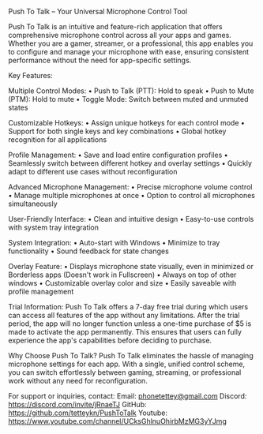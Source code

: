 Push To Talk – Your Universal Microphone Control Tool

Push To Talk is an intuitive and feature-rich application that offers comprehensive microphone control across all your apps and games. Whether you are a gamer, streamer, or a professional, this app enables you to configure and manage your microphone with ease, ensuring consistent performance without the need for app-specific settings.

Key Features:

Multiple Control Modes:
• Push to Talk (PTT): Hold to speak
• Push to Mute (PTM): Hold to mute
• Toggle Mode: Switch between muted and unmuted states

Customizable Hotkeys:
• Assign unique hotkeys for each control mode
• Support for both single keys and key combinations
• Global hotkey recognition for all applications

Profile Management:
• Save and load entire configuration profiles
• Seamlessly switch between different hotkey and overlay settings
• Quickly adapt to different use cases without reconfiguration

Advanced Microphone Management:
• Precise microphone volume control
• Manage multiple microphones at once
• Option to control all microphones simultaneously

User-Friendly Interface:
• Clean and intuitive design
• Easy-to-use controls with system tray integration

System Integration:
• Auto-start with Windows
• Minimize to tray functionality
• Sound feedback for state changes

Overlay Feature:
• Displays microphone state visually, even in minimized or Borderless apps (Doesn't work in Fullscreen)
• Always on top of other windows
• Customizable overlay color and size
• Easily saveable with profile management

Trial Information: 
Push To Talk offers a 7-day free trial during which users can access all features of the app without any limitations. 
After the trial period, the app will no longer function unless a one-time purchase of $5 is made to activate the app permanently. 
This ensures that users can fully experience the app's capabilities before deciding to purchase.

Why Choose Push To Talk?
Push To Talk eliminates the hassle of managing microphone settings for each app. With a single, unified control scheme, you can switch effortlessly between gaming, streaming, or professional work without any need for reconfiguration.

For support or inquiries, contact:
Email: phonetettey@gmail.com
Discord: https://discord.com/invite/jRnaeTJ
GitHub: https://github.com/tetteykn/PushToTalk
Youtube: https://www.youtube.com/channel/UCksGhlnuOhirbMzMG3yYJmg
